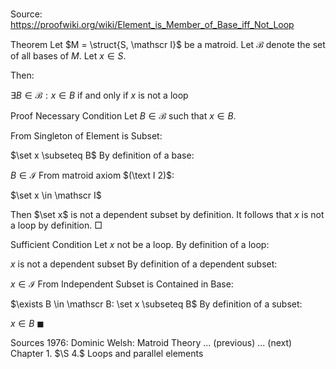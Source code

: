 # 

Source: https://proofwiki.org/wiki/Element_is_Member_of_Base_iff_Not_Loop



Theorem
Let $M = \struct{S, \mathscr I}$ be a matroid.
Let $\mathscr B$ denote the set of all bases of $M$.
Let $x \in S$.

Then:

$\exists B \in \mathscr B: x \in B$ if and only if $x$ is not a loop


Proof
Necessary Condition
Let $B \in \mathscr B$ such that $x \in B$.

From Singleton of Element is Subset:

$\set x \subseteq B$
By definition of a base:

$B \in \mathscr I$
From matroid axiom $(\text I 2)$:

$\set x \in \mathscr I$

Then $\set x$ is not a dependent subset by definition.
It follows that $x$ is not a loop by definition.
$\Box$


Sufficient Condition
Let $x$ not be a loop.
By definition of a loop:

$x$ is not a dependent subset
By definition of a dependent subset:

$x \in \mathscr I$
From Independent Subset is Contained in Base:

$\exists B \in \mathscr B: \set x \subseteq B$
By definition of a subset:

$x \in B$
$\blacksquare$


Sources
1976: Dominic Welsh: Matroid Theory ... (previous) ... (next) Chapter $1.$ $\S 4.$ Loops and parallel elements




